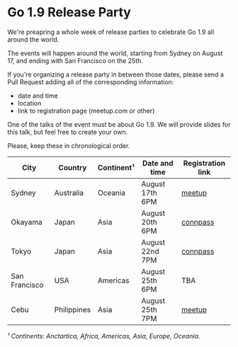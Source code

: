 # Go 1.9 Release Party

We're preapring a whole week of release parties to celebrate Go 1.9 all
around the world.

The events will happen around the world, starting from
Sydney on August 17, and ending with San Francisco on the 25th.

If you're organizing a release party in between those
dates, please send a Pull Request adding all of
the corresponding information:

- date and time
- location
- link to registration page (meetup.com or other)

One of the talks of the event must be about Go 1.9. We will provide slides
for this talk, but feel free to create your own.

Please, keep these in chronological order.

|  City          |  Country     |  Continent¹  |  Date and time     |  Registration link                                               |
|----------------|--------------|--------------|--------------------|------------------------------------------------------------------|
|  Sydney        |  Australia   |  Oceania     |  August 17th 6PM   |  [meetup](https://www.meetup.com/golang-syd/events/241998623/)   |
|  Okayama       |  Japan       |  Asia        |  August 20th 6PM   |  [connpass](https://connpass.com/event/64370/)                   |
|  Tokyo         |  Japan       |  Asia        |  August 22nd 7PM   |  [connpass](https://gocon.connpass.com/event/64281/)             |
|  San Francisco |  USA         |  Americas    |  August 25th 6PM   |  TBA                                                             |
|  Cebu          |  Philippines |  Asia        |  August 25th 7PM   |  [meetup](https://www.meetup.com/Golang-Cebu/events/241977637/)  |


_¹ Continents: Anctartica, Africa, Americas, Asia, Europe, Oceania._
